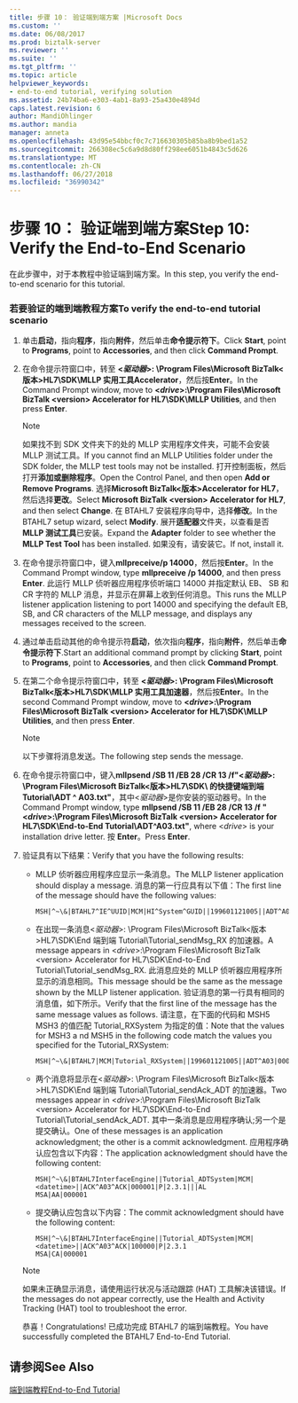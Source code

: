 ```yaml
---
title: 步骤 10： 验证端到端方案 |Microsoft Docs
ms.custom: ''
ms.date: 06/08/2017
ms.prod: biztalk-server
ms.reviewer: ''
ms.suite: ''
ms.tgt_pltfrm: ''
ms.topic: article
helpviewer_keywords:
- end-to-end tutorial, verifying solution
ms.assetid: 24b74ba6-e303-4ab1-8a93-25a430e4894d
caps.latest.revision: 6
author: MandiOhlinger
ms.author: mandia
manager: anneta
ms.openlocfilehash: 43d95e54bbcf0c7c716630305b85ba8b9bed1a52
ms.sourcegitcommit: 266308ec5c6a9d8d80ff298ee6051b4843c5d626
ms.translationtype: MT
ms.contentlocale: zh-CN
ms.lasthandoff: 06/27/2018
ms.locfileid: "36990342"
---
```

# <a name="step-10-verify-the-end-to-end-scenario"></a><span data-ttu-id="5130c-102">步骤 10： 验证端到端方案</span><span class="sxs-lookup"><span data-stu-id="5130c-102">Step 10: Verify the End-to-End Scenario</span></span>
<span data-ttu-id="5130c-103">在此步骤中，对于本教程中验证端到端方案。</span><span class="sxs-lookup"><span data-stu-id="5130c-103">In this step, you verify the end-to-end scenario for this tutorial.</span></span>  
  
### <a name="to-verify-the-end-to-end-tutorial-scenario"></a><span data-ttu-id="5130c-104">若要验证的端到端教程方案</span><span class="sxs-lookup"><span data-stu-id="5130c-104">To verify the end-to-end tutorial scenario</span></span>  
  
1. <span data-ttu-id="5130c-105">单击**启动**，指向**程序**，指向**附件**，然后单击**命令提示符下**。</span><span class="sxs-lookup"><span data-stu-id="5130c-105">Click **Start**, point to **Programs**, point to **Accessories**, and then click **Command Prompt**.</span></span>  
  
2. <span data-ttu-id="5130c-106">在命令提示符窗口中，转至 **\<*驱动器*\>: \Program Files\Microsoft BizTalk\<版本\>HL7\SDK\MLLP 实用工具Accelerator**，然后按**Enter**。</span><span class="sxs-lookup"><span data-stu-id="5130c-106">In the Command Prompt window, move to **\<*drive*\>:\Program Files\Microsoft BizTalk \<version\> Accelerator for HL7\SDK\MLLP Utilities**, and then press **Enter**.</span></span>  
  
   > [!NOTE]
   >  <span data-ttu-id="5130c-107">如果找不到 SDK 文件夹下的处的 MLLP 实用程序文件夹，可能不会安装 MLLP 测试工具。</span><span class="sxs-lookup"><span data-stu-id="5130c-107">If you cannot find an MLLP Utilities folder under the SDK folder, the MLLP test tools may not be installed.</span></span> <span data-ttu-id="5130c-108">打开控制面板，然后打开**添加或删除程序**。</span><span class="sxs-lookup"><span data-stu-id="5130c-108">Open the Control Panel, and then open **Add or Remove Programs**.</span></span> <span data-ttu-id="5130c-109">选择**Microsoft BizTalk\<版本\>Accelerator for HL7**，然后选择**更改**。</span><span class="sxs-lookup"><span data-stu-id="5130c-109">Select **Microsoft BizTalk \<version\> Accelerator for HL7**, and then select **Change**.</span></span> <span data-ttu-id="5130c-110">在 BTAHL7 安装程序向导中，选择**修改**。</span><span class="sxs-lookup"><span data-stu-id="5130c-110">In the BTAHL7 setup wizard, select **Modify**.</span></span> <span data-ttu-id="5130c-111">展开**适配器**文件夹，以查看是否**MLLP 测试工具**已安装。</span><span class="sxs-lookup"><span data-stu-id="5130c-111">Expand the **Adapter** folder to see whether the **MLLP Test Tool** has been installed.</span></span> <span data-ttu-id="5130c-112">如果没有，请安装它。</span><span class="sxs-lookup"><span data-stu-id="5130c-112">If not, install it.</span></span>  
  
3. <span data-ttu-id="5130c-113">在命令提示符窗口中，键入**mllpreceive/p 14000**，然后按**Enter**。</span><span class="sxs-lookup"><span data-stu-id="5130c-113">In the Command Prompt window, type **mllpreceive /p 14000**, and then press **Enter**.</span></span> <span data-ttu-id="5130c-114">此运行 MLLP 侦听器应用程序侦听端口 14000 并指定默认 EB、 SB 和 CR 字符的 MLLP 消息，并显示在屏幕上收到任何消息。</span><span class="sxs-lookup"><span data-stu-id="5130c-114">This runs the MLLP listener application listening to port 14000 and specifying the default EB, SB, and CR characters of the MLLP message, and displays any messages received to the screen.</span></span>  
  
4. <span data-ttu-id="5130c-115">通过单击启动其他的命令提示符**启动**，依次指向**程序**，指向**附件**，然后单击**命令提示符下**.</span><span class="sxs-lookup"><span data-stu-id="5130c-115">Start an additional command prompt by clicking **Start**, point to **Programs**, point to **Accessories**, and then click **Command Prompt**.</span></span>  
  
5. <span data-ttu-id="5130c-116">在第二个命令提示符窗口中，转至 **\<*驱动器*\>: \Program Files\Microsoft BizTalk\<版本\>HL7\SDK\MLLP 实用工具加速器**，然后按**Enter**。</span><span class="sxs-lookup"><span data-stu-id="5130c-116">In the second Command Prompt window, move to **\<*drive*\>:\Program Files\Microsoft BizTalk \<version\> Accelerator for HL7\SDK\MLLP Utilities**, and then press **Enter**.</span></span>  
  
   > [!NOTE]
   >  <span data-ttu-id="5130c-117">以下步骤将消息发送。</span><span class="sxs-lookup"><span data-stu-id="5130c-117">The following step sends the message.</span></span>  
  
6. <span data-ttu-id="5130c-118">在命令提示符窗口中，键入**mllpsend /SB 11 /EB 28 /CR 13 /f"\<*驱动器*\>: \Program Files\Microsoft BizTalk\<版本\>HL7\SDK\ 的快捷键端到端 Tutorial\ADT ^ A03.txt"**，其中\<*驱动器*\>是你安装的驱动器号。</span><span class="sxs-lookup"><span data-stu-id="5130c-118">In the Command Prompt window, type **mllpsend /SB 11 /EB 28 /CR 13 /f "\<*drive*\>:\Program Files\Microsoft BizTalk \<version\> Accelerator for HL7\SDK\End-to-End Tutorial\ADT^A03.txt"**, where \<*drive*\> is your installation drive letter.</span></span> <span data-ttu-id="5130c-119">按 **Enter**。</span><span class="sxs-lookup"><span data-stu-id="5130c-119">Press **Enter**.</span></span>  
  
7. <span data-ttu-id="5130c-120">验证具有以下结果：</span><span class="sxs-lookup"><span data-stu-id="5130c-120">Verify that you have the following results:</span></span>  
  
   -   <span data-ttu-id="5130c-121">MLLP 侦听器应用程序应显示一条消息。</span><span class="sxs-lookup"><span data-stu-id="5130c-121">The MLLP listener application should display a message.</span></span> <span data-ttu-id="5130c-122">消息的第一行应具有以下值：</span><span class="sxs-lookup"><span data-stu-id="5130c-122">The first line of the message should have the following values:</span></span>  
  
       ```  
       MSH|^~\&|BTAHL7^IE^UUID|MCM|HI^System^GUID||199601121005||ADT^A04|000001|P|2.4|||SU|NE  
       ```  
  
   -   <span data-ttu-id="5130c-123">在出现一条消息\<*驱动器*\>: \Program Files\Microsoft BizTalk\<版本\>HL7\SDK\End 端到端 Tutorial\Tutorial_sendMsg_RX 的加速器。</span><span class="sxs-lookup"><span data-stu-id="5130c-123">A message appears in \<*drive*\>:\Program Files\Microsoft BizTalk \<version\> Accelerator for HL7\SDK\End-to-End Tutorial\Tutorial_sendMsg_RX.</span></span> <span data-ttu-id="5130c-124">此消息应处的 MLLP 侦听器应用程序所显示的消息相同。</span><span class="sxs-lookup"><span data-stu-id="5130c-124">This message should be the same as the message shown by the MLLP listener application.</span></span> <span data-ttu-id="5130c-125">验证消息的第一行具有相同的消息值，如下所示。</span><span class="sxs-lookup"><span data-stu-id="5130c-125">Verify that the first line of the message has the same message values as follows.</span></span> <span data-ttu-id="5130c-126">请注意，在下面的代码和 MSH5 MSH3 的值匹配 Tutorial_RXSystem 为指定的值：</span><span class="sxs-lookup"><span data-stu-id="5130c-126">Note that the values for MSH3 a nd MSH5 in the following code match the values you specified for the Tutorial_RXSystem:</span></span>  
  
       ```  
       MSH|^~\&|BTAHL7|MCM|Tutorial_RXSystem||199601121005||ADT^A03|000001|P|2.3.1  
       ```  
  
   -   <span data-ttu-id="5130c-127">两个消息将显示在\<*驱动器*\>: \Program Files\Microsoft BizTalk\<版本\>HL7\SDK\End 端到端 Tutorial\Tutorial_sendAck_ADT 的加速器。</span><span class="sxs-lookup"><span data-stu-id="5130c-127">Two messages appear in \<*drive*\>:\Program Files\Microsoft BizTalk \<version\> Accelerator for HL7\SDK\End-to-End Tutorial\Tutorial_sendAck_ADT.</span></span> <span data-ttu-id="5130c-128">其中一条消息是应用程序确认;另一个是提交确认。</span><span class="sxs-lookup"><span data-stu-id="5130c-128">One of these messages is an application acknowledgment; the other is a commit acknowledgment.</span></span> <span data-ttu-id="5130c-129">应用程序确认应包含以下内容：</span><span class="sxs-lookup"><span data-stu-id="5130c-129">The application acknowledgment should have the following content:</span></span>  
  
       ```  
       MSH|^~\&|BTAHL7InterfaceEngine||Tutorial_ADTSystem|MCM|<datetime>||ACK^A03^ACK|000001|P|2.3.1|||AL  
       MSA|AA|000001  
       ```  
  
   -   <span data-ttu-id="5130c-130">提交确认应包含以下内容：</span><span class="sxs-lookup"><span data-stu-id="5130c-130">The commit acknowledgment should have the following content:</span></span>  
  
       ```  
       MSH|^~\&|BTAHL7InterfaceEngine||Tutorial_ADTSystem|MCM|<datetime>||ACK^A03^ACK|100000|P|2.3.1  
       MSA|CA|000001  
       ```  
  
   > [!NOTE]
   >  <span data-ttu-id="5130c-131">如果未正确显示消息，请使用运行状况与活动跟踪 (HAT) 工具解决该错误。</span><span class="sxs-lookup"><span data-stu-id="5130c-131">If the messages do not appear correctly, use the Health and Activity Tracking (HAT) tool to troubleshoot the error.</span></span>  
  
   <span data-ttu-id="5130c-132">恭喜！</span><span class="sxs-lookup"><span data-stu-id="5130c-132">Congratulations!</span></span> <span data-ttu-id="5130c-133">已成功完成 BTAHL7 的端到端教程。</span><span class="sxs-lookup"><span data-stu-id="5130c-133">You have successfully completed the BTAHL7 End-to-End Tutorial.</span></span>  
  
## <a name="see-also"></a><span data-ttu-id="5130c-134">请参阅</span><span class="sxs-lookup"><span data-stu-id="5130c-134">See Also</span></span>  
 [<span data-ttu-id="5130c-135">端到端教程</span><span class="sxs-lookup"><span data-stu-id="5130c-135">End-to-End Tutorial</span></span>](../../adapters-and-accelerators/accelerator-hl7/end-to-end-tutorial1.md)